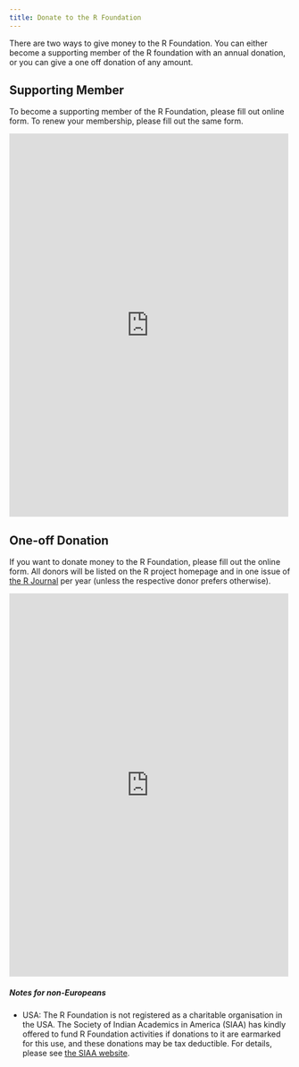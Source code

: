 ```yaml
---
title: Donate to the R Foundation
---
```


There are two ways to give money to the R Foundation.  You can either become
a supporting member of the R foundation with an annual donation, or you can
give a one off donation of any amount.

## Supporting Member

To become a supporting member of the R Foundation, please fill out online
form. To renew your membership, please fill out the same form.

<script src="https://donorbox.org/widget.js" type="text/javascript"></script><iframe src="https://donorbox.org/embed/rproject-member?hide_donation_meter=true" height="685px" width="100%" style="max-width:500px; min-width:310px" seamless="seamless" id="dbox-form-embed" name="donorbox" frameborder="0" scrolling="no"></iframe>

## One-off Donation

If you want to donate money to the R Foundation, please fill out the online
form.  All donors will be listed on the R project homepage and in one issue
of [the R Journal](http://journal.r-project.org) per year (unless the
respective donor prefers otherwise).

<script src="https://donorbox.org/widget.js" type="text/javascript"></script><iframe src="https://donorbox.org/embed/rproject-donate?hide_donation_meter=true" height="685px" width="100%" style="max-width:500px; min-width:310px" seamless="seamless" id="dbox-form-embed" name="donorbox" frameborder="0" scrolling="no"></iframe>

##### Notes for non-Europeans

-   USA: The R Foundation is not registered as a charitable
organisation in the USA. The Society of Indian Academics in America (SIAA) has
kindly offered to fund R Foundation activities if donations to it are
earmarked for this use, and these donations may be tax deductible.  For
details, please see [the SIAA website](http://www.siaaus.org).
